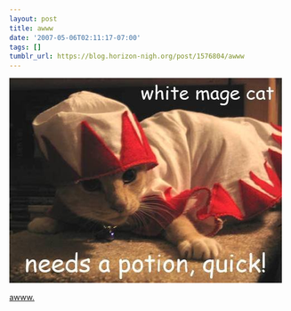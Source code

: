 ```yaml
---
layout: post
title: awww
date: '2007-05-06T02:11:17-07:00'
tags: []
tumblr_url: https://blog.horizon-nigh.org/post/1576804/awww
---
```

 ![](/tumblr_files/1576804_500.jpg)  

[awww.](http://icanhascheezburger.com/2007/05/05/white-mage-cat/)

